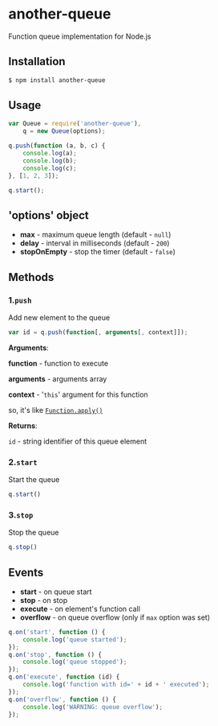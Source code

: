 # another-queue
Function queue implementation for Node.js
## Installation
```bash
$ npm install another-queue
```
## Usage
```javascript
var Queue = require('another-queue'),
    q = new Queue(options);

q.push(function (a, b, c) {
    console.log(a);
    console.log(b);
    console.log(c);
}, [1, 2, 3]);

q.start();
```

## 'options' object
* **max** - maximum queue length (default - `null`)
* **delay** - interval in milliseconds (default - `200`)
* **stopOnEmpty** - stop the timer (default - `false`)


## Methods
### 1.`push`

Add new element to the queue
```javascript
var id = q.push(function[, arguments[, context]]);
```
__Arguments__:

**function** - function to execute

**arguments** - arguments array

**context** -  '`this`' argument for this function

so, it's like [`Function.apply()`](https://developer.mozilla.org/en/docs/Web/JavaScript/Reference/Global_Objects/Function/apply)

__Returns__:

`id` - string identifier of this queue element

### 2.`start`

Start the queue
```javascript
q.start()
```
### 3.`stop`

Stop the queue
```javascript
q.stop()
```
## Events
* **start** - on queue start
* **stop** - on stop
* **execute** - on element's function call
* **overflow** - on queue overflow (only if `max` option was set)

```javascript
q.on('start', function () {
    console.log('queue started');
});
q.on('stop', function () {
    console.log('queue stopped');
});
q.on('execute', function (id) {
    console.log('function with id=' + id + ' executed');
});
q.on('overflow', function () {
    console.log('WARNING: queue overflow');
});
```